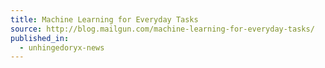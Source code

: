 ```yaml
---
title: Machine Learning for Everyday Tasks
source: http://blog.mailgun.com/machine-learning-for-everyday-tasks/
published_in:
  - unhingedoryx-news
---
```


